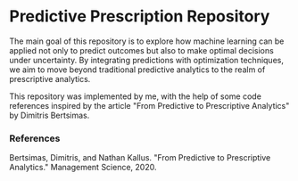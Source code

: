 # Predictive Prescription Repository

The main goal of this repository is to explore how machine learning can be applied not only to predict outcomes but also to make optimal decisions under uncertainty. By integrating predictions with optimization techniques, we aim to move beyond traditional predictive analytics to the realm of prescriptive analytics.

This repository was implemented by me, with the help of some code references inspired by the article "From Predictive to Prescriptive Analytics" by Dimitris Bertsimas.

### References

Bertsimas, Dimitris, and Nathan Kallus. "From Predictive to Prescriptive Analytics." Management Science, 2020.
